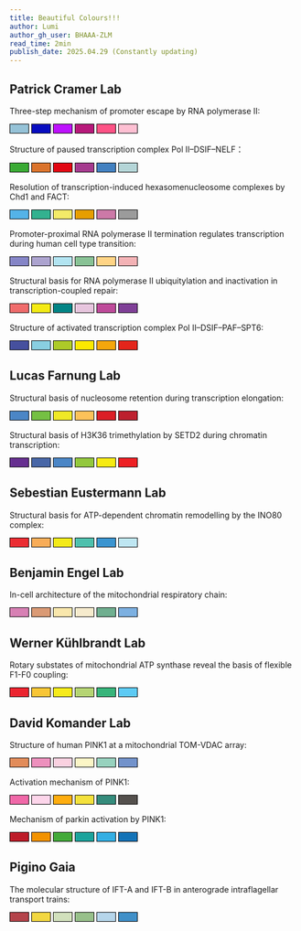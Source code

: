 ```yaml
---
title: Beautiful Colours!!!
author: Lumi
author_gh_user: BHAAA-ZLM
read_time: 2min
publish_date: 2025.04.29 (Constantly updating)
---
```


## Patrick Cramer Lab

Three-step mechanism of promoter escape by RNA polymerase II:

<div style="display: inline-block; width: 32px; height: 15px; background-color: #95C2D7; border: 1px solid black;"></div>
<div style="display: inline-block; width: 32px; height: 15px; background-color: #080DC0; border: 1px solid black;"></div>
<div style="display: inline-block; width: 32px; height: 15px; background-color: #BD12FF; border: 1px solid black;"></div>
<div style="display: inline-block; width: 32px; height: 15px; background-color: #B7197A; border: 1px solid black;"></div>
<div style="display: inline-block; width: 32px; height: 15px; background-color: #FE5285; border: 1px solid black;"></div>
<div style="display: inline-block; width: 32px; height: 15px; background-color: #FEBFD2; border: 1px solid black;"></div>

Structure of paused transcription  complex Pol II–DSIF–NELF：
<div style="display: inline-block; width: 32px; height: 15px; background-color: #3AAA34; border: 1px solid black;"></div>
<div style="display: inline-block; width: 32px; height: 15px; background-color: #DA732C; border: 1px solid black;"></div>
<div style="display: inline-block; width: 32px; height: 15px; background-color: #E10612; border: 1px solid black;"></div>
<div style="display: inline-block; width: 32px; height: 15px; background-color: #A53A8E; border: 1px solid black;"></div>
<div style="display: inline-block; width: 32px; height: 15px; background-color: #4280C0; border: 1px solid black;"></div>
<div style="display: inline-block; width: 32px; height: 15px; background-color: #B4D5D7; border: 1px solid black;"></div>

Resolution of transcription-induced hexasomenucleosome complexes by Chd1 and FACT:
<div style="display: inline-block; width: 32px; height: 15px; background-color: #54B3E8; border: 1px solid black;"></div>
<div style="display: inline-block; width: 32px; height: 15px; background-color: #33B18F; border: 1px solid black;"></div>
<div style="display: inline-block; width: 32px; height: 15px; background-color: #F3EA68; border: 1px solid black;"></div>
<div style="display: inline-block; width: 32px; height: 15px; background-color: #E69E00; border: 1px solid black;"></div>
<div style="display: inline-block; width: 32px; height: 15px; background-color: #CC79A7; border: 1px solid black;"></div>
<div style="display: inline-block; width: 32px; height: 15px; background-color: #9B9B9B; border: 1px solid black;"></div>

Promoter-proximal RNA polymerase II termination regulates transcription during human cell type transition:
<div style="display: inline-block; width: 32px; height: 15px; background-color: #8585C7; border: 1px solid black;"></div>
<div style="display: inline-block; width: 32px; height: 15px; background-color: #ACA3CF; border: 1px solid black;"></div>
<div style="display: inline-block; width: 32px; height: 15px; background-color: #B2E4F1; border: 1px solid black;"></div>
<div style="display: inline-block; width: 32px; height: 15px; background-color: #88C295; border: 1px solid black;"></div>
<div style="display: inline-block; width: 32px; height: 15px; background-color: #FFD485; border: 1px solid black;"></div>
<div style="display: inline-block; width: 32px; height: 15px; background-color: #F3B2B5; border: 1px solid black;"></div>

Structural basis for RNA polymerase II ubiquitylation and inactivation in transcription-coupled repair:
<div style="display: inline-block; width: 32px; height: 15px; background-color: #F06B6B; border: 1px solid black;"></div>
<div style="display: inline-block; width: 32px; height: 15px; background-color: #F5EA14; border: 1px solid black;"></div>
<div style="display: inline-block; width: 32px; height: 15px; background-color: #018485; border: 1px solid black;"></div>
<div style="display: inline-block; width: 32px; height: 15px; background-color: #E7C5DE; border: 1px solid black;"></div>
<div style="display: inline-block; width: 32px; height: 15px; background-color: #BE4A9A; border: 1px solid black;"></div>
<div style="display: inline-block; width: 32px; height: 15px; background-color: #7F3F97; border: 1px solid black;"></div>

Structure of activated transcription complex Pol II–DSIF–PAF–SPT6:
<div style="display: inline-block; width: 32px; height: 15px; background-color: #46509E; border: 1px solid black;"></div>
<div style="display: inline-block; width: 32px; height: 15px; background-color: #89CFE1; border: 1px solid black;"></div>
<div style="display: inline-block; width: 32px; height: 15px; background-color: #ADCA28; border: 1px solid black;"></div>
<div style="display: inline-block; width: 32px; height: 15px; background-color: #FBE900; border: 1px solid black;"></div>
<div style="display: inline-block; width: 32px; height: 15px; background-color: #F4A60C; border: 1px solid black;"></div>
<div style="display: inline-block; width: 32px; height: 15px; background-color: #E3251B; border: 1px solid black;"></div>


## Lucas Farnung Lab
Structural basis of nucleosome retention during transcription elongation:
<div style="display: inline-block; width: 32px; height: 15px; background-color: #4B86C6; border: 1px solid black;"></div>
<div style="display: inline-block; width: 32px; height: 15px; background-color: #75C043; border: 1px solid black;"></div>
<div style="display: inline-block; width: 32px; height: 15px; background-color: #F0E926; border: 1px solid black;"></div>
<div style="display: inline-block; width: 32px; height: 15px; background-color: #FCC259; border: 1px solid black;"></div>
<div style="display: inline-block; width: 32px; height: 15px; background-color: #DB1F26; border: 1px solid black;"></div>
<div style="display: inline-block; width: 32px; height: 15px; background-color: #BD202E; border: 1px solid black;"></div>

Structural basis of H3K36 trimethylation by SETD2 during chromatin transcription:
<div style="display: inline-block; width: 32px; height: 15px; background-color: #662F90; border: 1px solid black;"></div>
<div style="display: inline-block; width: 32px; height: 15px; background-color: #4967A7; border: 1px solid black;"></div>
<div style="display: inline-block; width: 32px; height: 15px; background-color: #4B86C6; border: 1px solid black;"></div>
<div style="display: inline-block; width: 32px; height: 15px; background-color: #93C83D; border: 1px solid black;"></div>
<div style="display: inline-block; width: 32px; height: 15px; background-color: #F6EB13; border: 1px solid black;"></div>
<div style="display: inline-block; width: 32px; height: 15px; background-color: #ED2024; border: 1px solid black;"></div>

## Sebestian Eustermann Lab
Structural basis for ATP-dependent chromatin remodelling by the INO80 complex:
<div style="display: inline-block; width: 32px; height: 15px; background-color: #EB2C32; border: 1px solid black;"></div>
<div style="display: inline-block; width: 32px; height: 15px; background-color: #F8AC58; border: 1px solid black;"></div>
<div style="display: inline-block; width: 32px; height: 15px; background-color: #F4EA19; border: 1px solid black;"></div>
<div style="display: inline-block; width: 32px; height: 15px; background-color: #4EC0AD; border: 1px solid black;"></div>
<div style="display: inline-block; width: 32px; height: 15px; background-color: #3A94D0; border: 1px solid black;"></div>
<div style="display: inline-block; width: 32px; height: 15px; background-color: #BEE6F2; border: 1px solid black;"></div>

## Benjamin Engel Lab
In-cell architecture of the mitochondrial respiratory chain:
<div style="display: inline-block; width: 32px; height: 15px; background-color: #D780B4; border: 1px solid black;"></div>
<div style="display: inline-block; width: 32px; height: 15px; background-color: #DA9A75; border: 1px solid black;"></div>
<div style="display: inline-block; width: 32px; height: 15px; background-color: #F9E7AC; border: 1px solid black;"></div>
<div style="display: inline-block; width: 32px; height: 15px; background-color: #F6EBCD; border: 1px solid black;"></div>
<div style="display: inline-block; width: 32px; height: 15px; background-color: #6FAF8F; border: 1px solid black;"></div>
<div style="display: inline-block; width: 32px; height: 15px; background-color: #7CB0E1; border: 1px solid black;"></div>

## Werner Kühlbrandt Lab
Rotary substates of mitochondrial ATP synthase reveal the basis of flexible F1-F0 coupling:
<div style="display: inline-block; width: 32px; height: 15px; background-color: #EB242F; border: 1px solid black;"></div>
<div style="display: inline-block; width: 32px; height: 15px; background-color: #F8C536; border: 1px solid black;"></div>
<div style="display: inline-block; width: 32px; height: 15px; background-color: #F7EA1B; border: 1px solid black;"></div>
<div style="display: inline-block; width: 32px; height: 15px; background-color: #B5D473; border: 1px solid black;"></div>
<div style="display: inline-block; width: 32px; height: 15px; background-color: #37B47A; border: 1px solid black;"></div>
<div style="display: inline-block; width: 32px; height: 15px; background-color: #5DCAF4; border: 1px solid black;"></div>

## David Komander Lab
Structure of human PINK1 at a mitochondrial  TOM-VDAC array:
<div style="display: inline-block; width: 32px; height: 15px; background-color: #E28C5A; border: 1px solid black;"></div>
<div style="display: inline-block; width: 32px; height: 15px; background-color: #ED90BD; border: 1px solid black;"></div>
<div style="display: inline-block; width: 32px; height: 15px; background-color: #FAD1E0; border: 1px solid black;"></div>
<div style="display: inline-block; width: 32px; height: 15px; background-color: #FCF6C6; border: 1px solid black;"></div>
<div style="display: inline-block; width: 32px; height: 15px; background-color: #97D2BE; border: 1px solid black;"></div>
<div style="display: inline-block; width: 32px; height: 15px; background-color: #7292CB; border: 1px solid black;"></div>

Activation mechanism of PINK1:
<div style="display: inline-block; width: 32px; height: 15px; background-color: #F068A8; border: 1px solid black;"></div>
<div style="display: inline-block; width: 32px; height: 15px; background-color: #FCD5EA; border: 1px solid black;"></div>
<div style="display: inline-block; width: 32px; height: 15px; background-color: #FEAD0F; border: 1px solid black;"></div>
<div style="display: inline-block; width: 32px; height: 15px; background-color: #F4E13C; border: 1px solid black;"></div>
<div style="display: inline-block; width: 32px; height: 15px; background-color: #358C7C; border: 1px solid black;"></div>
<div style="display: inline-block; width: 32px; height: 15px; background-color: #54504D; border: 1px solid black;"></div>

Mechanism of parkin activation by PINK1:
<div style="display: inline-block; width: 32px; height: 15px; background-color: #BD1C29; border: 1px solid black;"></div>
<div style="display: inline-block; width: 32px; height: 15px; background-color: #F39200; border: 1px solid black;"></div>
<div style="display: inline-block; width: 32px; height: 15px; background-color: #43AA3A; border: 1px solid black;"></div>
<div style="display: inline-block; width: 32px; height: 15px; background-color: #1CA39C; border: 1px solid black;"></div>
<div style="display: inline-block; width: 32px; height: 15px; background-color: #33AFE4; border: 1px solid black;"></div>
<div style="display: inline-block; width: 32px; height: 15px; background-color: #1373B7; border: 1px solid black;"></div>

## Pigino Gaia
The molecular structure of IFT-A and IFT-B in anterograde intraflagellar transport trains:
<div style="display: inline-block; width: 32px; height: 15px; background-color: #B4434A; border: 1px solid black;"></div>
<div style="display: inline-block; width: 32px; height: 15px; background-color: #F2D740; border: 1px solid black;"></div>
<div style="display: inline-block; width: 32px; height: 15px; background-color: #D1E0BC; border: 1px solid black;"></div>
<div style="display: inline-block; width: 32px; height: 15px; background-color: #97C08A; border: 1px solid black;"></div>
<div style="display: inline-block; width: 32px; height: 15px; background-color: #B5D5EA; border: 1px solid black;"></div>
<div style="display: inline-block; width: 32px; height: 15px; background-color: #3F8FC8; border: 1px solid black;"></div>